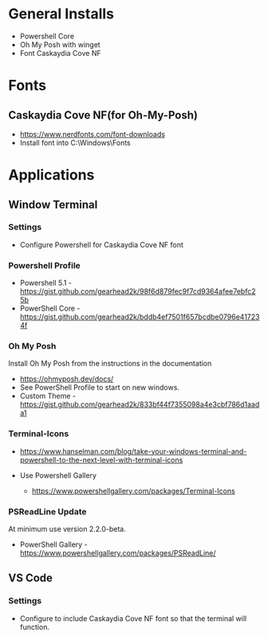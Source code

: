 
# General Installs
* Powershell Core
* Oh My Posh with winget
* Font Caskaydia Cove NF

# Fonts
## Caskaydia Cove NF(for Oh-My-Posh)

  * https://www.nerdfonts.com/font-downloads
  * Install font into C:\Windows\Fonts

# Applications

## Window Terminal

### Settings 

  * Configure Powershell for Caskaydia Cove NF font

### Powershell Profile

  * Powershell 5.1 - https://gist.github.com/gearhead2k/98f6d879fec9f7cd9364afee7ebfc25b
  * PowerShell Core - https://gist.github.com/gearhead2k/bddb4ef7501f657bcdbe0796e417234f
  
### Oh My Posh
  
  Install Oh My Posh from the instructions in the documentation
  * https://ohmyposh.dev/docs/
  * See PowerShell Profile to start on new windows.
  * Custom Theme - https://gist.github.com/gearhead2k/833bf44f7355098a4e3cbf786d1aada1

### Terminal-Icons
  * https://www.hanselman.com/blog/take-your-windows-terminal-and-powershell-to-the-next-level-with-terminal-icons
  
  * Use Powershell Gallery
    * https://www.powershellgallery.com/packages/Terminal-Icons

### PSReadLine Update

At minimum use version 2.2.0-beta.

* PowerShell Gallery - https://www.powershellgallery.com/packages/PSReadLine/


## VS Code

### Settings
* Configure to include Caskaydia Cove NF font so that the terminal will function.

